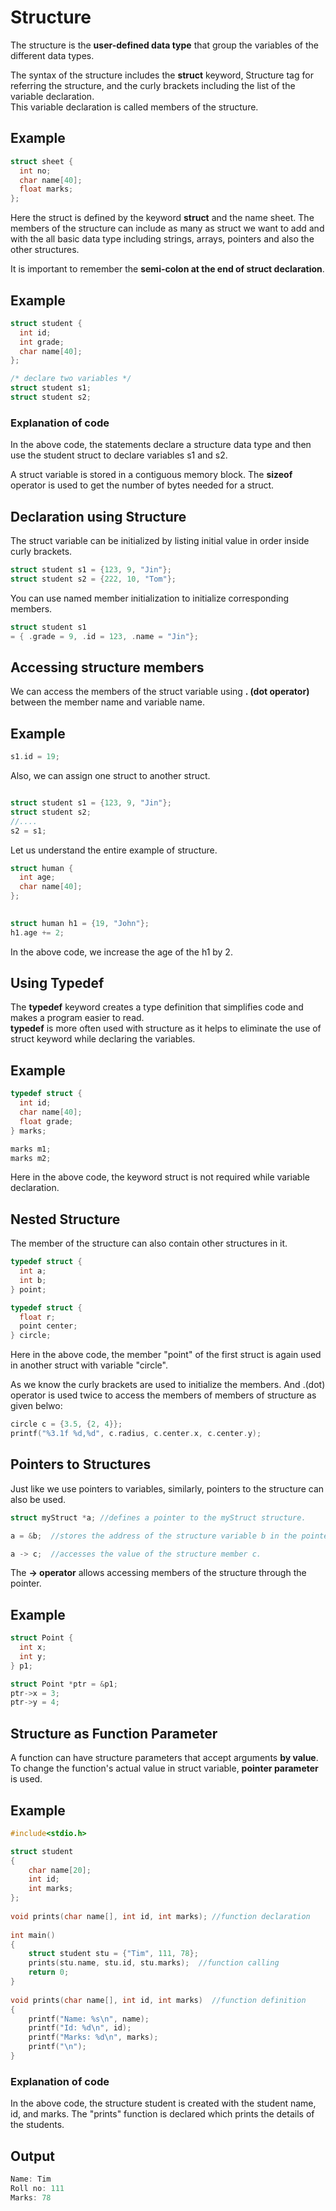 # Structure  

The structure is the **user-defined data type** that group the variables of the different data types.  

The syntax of the structure includes the **struct** keyword, Structure tag for referring the structure, and the curly brackets including the list of the variable declaration.  
This variable declaration is called members of the structure.  

## Example  

```c++
struct sheet {
  int no;
  char name[40];
  float marks; 
}; 
```  

Here the struct is defined by the keyword **struct** and the name sheet. The members of the structure can include as many as struct we want to add and with the all basic data type including strings, arrays, pointers and also the other structures.  

It is important to remember the **semi-colon at the end of struct declaration**.  

## Example  

```c++
struct student {
  int id;
  int grade;
  char name[40];
};

/* declare two variables */
struct student s1;
struct student s2; 
```  

### Explanation of code  

In the above code, the statements declare a structure data type and then use the student struct to declare variables s1 and s2.  

A struct variable is stored in a contiguous memory block. The **sizeof** operator is used to get the number of bytes needed for a struct.  

## Declaration using Structure  

The struct variable can be initialized by listing initial value in order inside curly brackets.  

```c++
struct student s1 = {123, 9, "Jin"};
struct student s2 = {222, 10, "Tom"};
```
You can use named member initialization to initialize corresponding members.

```c++
struct student s1 
= { .grade = 9, .id = 123, .name = "Jin"}; 
```  
## Accessing structure members

We can access the members of the struct variable using **. (dot operator)** between the member name and variable name.  

## Example  

```c++
s1.id = 19;
```  
Also, we can assign one struct to another struct.  

```c++

struct student s1 = {123, 9, "Jin"};
struct student s2;
//....
s2 = s1; 
```

Let us understand the entire example of structure.  

```c++
struct human {
  int age;
  char name[40];
};

 
struct human h1 = {19, "John"}; 
h1.age += 2;
```
In the above code, we increase the age of the h1 by 2.  

## Using Typedef 

The **typedef** keyword creates a type definition that simplifies code and makes a program easier to read.  
**typedef** is more often used with structure as it helps to eliminate the use of struct keyword while declaring the variables.  

## Example  

```c++
typedef struct {
  int id;
  char name[40];
  float grade; 
} marks;

marks m1;
marks m2; 
```
Here in the above code, the keyword struct is not required while variable declaration.  

## Nested Structure  

The member of the structure can also contain other structures in it.  

```c++
typedef struct {
  int a;
  int b;
} point;

typedef struct {
  float r;
  point center;
} circle; 
```
Here in the above code, the member "point" of the first struct is again used in another struct with variable "circle".  

As we know the curly brackets are used to initialize the members. And .(dot) operator is used twice to access the members of members of structure as given belwo:  

```c++
circle c = {3.5, {2, 4}};
printf("%3.1f %d,%d", c.radius, c.center.x, c.center.y);
```

## Pointers to Structures  

Just like we use pointers to variables, similarly, pointers to the structure can also be used.  

```c++
struct myStruct *a; //defines a pointer to the myStruct structure.

a = &b;  //stores the address of the structure variable b in the pointer a.

a -> c;  //accesses the value of the structure member c.

```
The **-> operator** allows accessing members of the structure through the pointer.  

## Example  

```c++
struct Point {
  int x;
  int y;
} p1;

struct Point *ptr = &p1;
ptr->x = 3;
ptr->y = 4;
```

## Structure as Function Parameter  

A function can have structure parameters that accept arguments **by value**.  To change the function's actual value in struct variable, **pointer parameter** is used.  

## Example

```c++
#include<stdio.h>

struct student
{
    char name[20];
    int id;
    int marks;
};
 
void prints(char name[], int id, int marks); //function declaration
 
int main()
{
    struct student stu = {"Tim", 111, 78};
    prints(stu.name, stu.id, stu.marks);  //function calling
    return 0;
}
 
void prints(char name[], int id, int marks)  //function definition 
{
    printf("Name: %s\n", name);
    printf("Id: %d\n", id);
    printf("Marks: %d\n", marks);
    printf("\n");
}
```  
### Explanation of code

In the above code, the structure student is created with the student name, id, and marks. The "prints" function is declared which prints the details of the students. 

## Output  

```c++
Name: Tim
Roll no: 111
Marks: 78
```